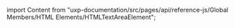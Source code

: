
import Content from "uxp-documentation/src/pages/api/reference-js/Global Members/HTML Elements/HTMLTextAreaElement";

<Content query="product=photoshop"/>
